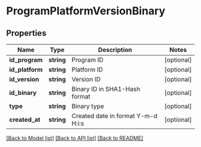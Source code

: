 # ProgramPlatformVersionBinary

## Properties
Name | Type | Description | Notes
------------ | ------------- | ------------- | -------------
**id_program** | **string** | Program ID | [optional] 
**id_platform** | **string** | Platform ID | [optional] 
**id_version** | **string** | Version ID | [optional] 
**id_binary** | **string** | Binary ID in SHA1-Hash format | [optional] 
**type** | **string** | Binary type | [optional] 
**created_at** | **string** | Created date in format Y-m-d H:i:s | [optional] 

[[Back to Model list]](../README.md#documentation-for-models) [[Back to API list]](../README.md#documentation-for-api-endpoints) [[Back to README]](../README.md)

